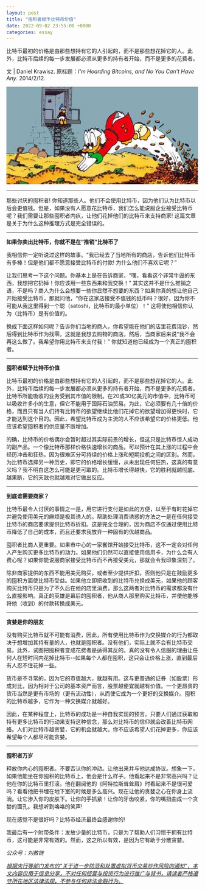 ```yaml
---
layout: post
title: "囤积者赋予比特币价值"
date: 2022-09-02 23:55:00 +0800
categories: essay
---
```


比特币最初的价格是由那些想持有它的人引起的，而不是那些想花掉它的人。此外，比特币后续的每一步发展都必须从更多的持有者开始，而不是更多的花费者。

文 | Daniel Krawisz. 原标题：*I'm Hoarding Bitcoins, and No You Can't Have Any*. 2014/2/12.

![](/images/2022/20220909-2.jpg)

* * *

那些讨厌的囤积者! 你知道那些人。他们不会使用比特币，因为他们认为比特币以后会更值钱。但是，如果没有人愿意花比特币，我们怎么能说服企业接受比特币呢？我们需要让那些囤积者内疚，让他们花掉他们的比特币来支持商家! 这篇文章是关于为什么这种推理方式是完全错误的。

* * *

**如果你卖出比特币，你就不是在“推销”比特币了**

我相信你一定听说过这样的故事。“我已经去了当地所有的商店，告诉他们比特币有多棒！但是他们都不愿意接受比特币的付款! 为什么他们不喜欢它呢？”

让我们思考一下这个问题。你基本上是在告诉商家，“嘿，看看这个非常牛逼的东西，我想把它扔掉！你应该用一些东西来和我交换！” 其实这并不是什么推销之语，不是吗？商人为什么会想要一些你显然不想要的东西？如果你真的想让他自己开始接受比特币，那就问他，“你在这家店接受不值钱的纸币吗？很好，因为你不可能从我这里得到一个聪（satoshi，比特币的最小单位）！” 这将使他相信你认为（比特币）是有价值的。

换成下面这样如何呢？告诉你们当地的商人，你希望能在他们的店里花费现钞，然后得到比特币作为找零。这就是我想去购物的商店。然后，当商家后来说“我不会再这么做了。我希望你用比特币来支付我！” 你就知道他已经成为一个真正的囤积者。

* * *

**囤积者赋予比特币价值**

比特币最初的价格是由那些想持有它的人引起的，而不是那些想花掉它的人。此外，比特币后续的每一步发展都必须从更多的持有者开始，而不是更多的花费者。比特币所能吸收的业务受到其市值的限制。在20或30亿美元的市值中，比特币可以吸收许多小的生意，但它不能用于国际石油贸易。为此，它必须要有几十倍的价格，而且只有当人们持有比特币的欲望继续比他们花掉它的欲望增加得更快时，它才能达到这个目的。因此，希望比特币成为主流的人不应该希望它的价格更低。他应该希望囤积者的供应量不断增加。

的确，比特币的价格偶尔会暂时超过其实际前景的增长，但这只是比特币惊人成功的副产品。一个像比特币那样价格快速增长的商品，可以预计在其上涨的过程中会经历冲击和狂热，因为很难区分可持续的价格上涨和短期投机之间的区别。然而，为比特币选择另一种历史，即它的价格增长缓慢，从未出现任何狂热，这真的有意义吗？我不明白这怎么可能是更可取的。比特币增长得越快，它的胜利就越彻底、越果断，它的天敌也就越难对它做出反应。

* * *

**到底谁需要商家？**

比特币最令人讨厌的事情之一是，用它进行支付是如此的方便，以至于有时花掉它并避免使用美元的麻烦是极其诱人的。帮助处理消费诱惑的方法之一是在任何接受比特币的商店要求提供比特币折扣。这是完全合理的，因为商店不仅通过使用比特币降低了自己的成本，而且还要求我放弃一种固有的优越商品。

囤积者比商人更重要。如果市中心的一家餐馆开始接受比特币，这不一定会对任何人产生购买更多比特币的动力。如果他们仍然可以直接使用信用卡，为什么会有人费心呢？如果你能说服商家接受比特币而不再接受美元，那就会令我印象深刻了。

除非商家提供的东西不能用美元购买，或者至少提供折扣，否则他只是在鼓励更多的囤积方面使比特币受益。如果他立即把收到的比特币兑换成美元，如果他的顾客购买比特币只是为了不久后在他的店里消费，那么这两者对比特币的需求都没有什么直接影响。真正的英雄是幕后的囤积者，他从商人那里购买比特币，并使他能够将他（收到）的付款转换成美元。

* * *

**贪婪是你的朋友**

没有购买比特币就不可能有消费，因此，所有使用比特币作为交换媒介的行为都取决于想增加其持有量的人，也就是囤积者。没有他们，实际上就不会有比特币交易。此外，试图把囤积者变成花费者是适得其反的。真的没有令人信服的理由让任何人在短时间内花掉比特币--如果每个人都在囤积，这只会让价格上涨，直到最后有人忍不住花掉一些。

货币是不寻常的，因为它的市值越大，就越有用。这与更普通的证券（如股票）形成对比，因为相对于公司的基本资产而言，股票越便宜就越有价值。一个更昂贵的货币当然是更有市场的（更有流动性），从而使它成为一个更好的交换媒介。囤积的比特币越多，它作为一种交换媒介就越好。

因此，在某种程度上，比特币的成功是一种自我实现的预言。只要人们通过获取和持有更多比特币的行动来支持这种信念，那么对比特币的信仰就会改善比特币网络。人们对比特币越贪婪，它的机会就越大。你不应该希望人们花掉更多，你应该希望每个人都尽可能贪婪。

* * *

**囤积者万岁**

释放你内心的囤积者。不要否认你的冲动。让他出来并与他达成协议。想象一下，如果他能坐在你囤积的比特币上，他会是什么样子。他看起来不是非常高兴吗？让他在你的比特币里打滚。他在翻阅他的《阿特拉斯耸耸肩》时看起来不是很可爱吗？看看他把书埋在地下室的时候是多么高兴。现在让他的贪婪之心在你身上流淌。让它渗入你的皮肤下。让你的手抓紧！让你的牙齿咬紧，你的嘴扭曲成一个贪婪的面孔。我想听到咯咯的笑声!

现在感觉不是很好吗？比特币经济最终会感谢你的!

我最后有一个附带条件：发放少量的比特币，只是为了帮助人们习惯于拥有比特币，这可能是非常有效的。然而，这之所以有效，是因为它有助于分散贪婪。

*公众号：刘教链*

<u>*根据央行等部门发布的“关于进一步防范和处置虚拟货币交易炒作风险的通知”，本文内容仅用于信息分享，不对任何经营与投资行为进行推广与背书，请读者严格遵守所在地区法律法规，不参与任何非法金融行为。*</u>
